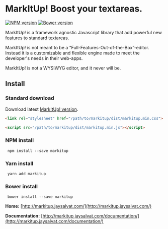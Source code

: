 # MarkItUp! Boost your textareas.

[![NPM version](https://badge.fury.io/js/markitup.svg)](http://badge.fury.io/js/markitup)
[![Bower version](https://badge.fury.io/bo/markitup.svg)](http://badge.fury.io/bo/markitup)

MarkItUp! is a framework agnostic Javascript library that add powerful new features to
standard textareas.

MarkItUp! is not meant to be a “Full-Features-Out-of-the-Box”-editor. Instead it
is a customizable and flexible engine made to meet the developer's needs
in their web-apps.

 MarkItUp! is not a WYSIWYG editor, and it never will be.
 
 ## Install
 
 ### Standard download
 
 Download latest [MarkItUp! version](http://jaysalvat.github.io/markitup/releases/latest/markitup.zip).
 
 ```html
 <link rel="stylesheet" href="/path/to/markitup/dist/markitup.min.css">
 ```

 ```html
 <script src="/path/to/markitup/dist/markitup.min.js"></script>
 ```
 
 ### NPM install
 
     npm install --save markitup
     
 ### Yarn install
 
     yarn add markitup
 
 ### Bower install
 
     bower install --save markitup

**Home:**
[http://markitup.jaysalvat.com/](http://markitup.jaysalvat.com/)

**Documentation:**
[http://markitup.jaysalvat.com/documentation/](http://markitup.jaysalvat.com/documentation/)

